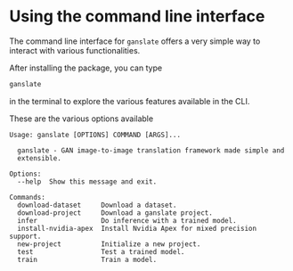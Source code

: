 # Using the command line interface

The command line interface for `ganslate` offers a very simple way to interact with various functionalities.

After installing the package, you can type 
```bash
ganslate
```
in the terminal to explore the various features available in the CLI.


These are the various options available

```text
Usage: ganslate [OPTIONS] COMMAND [ARGS]...

  ganslate - GAN image-to-image translation framework made simple and
  extensible.

Options:
  --help  Show this message and exit.

Commands:
  download-dataset     Download a dataset.
  download-project     Download a ganslate project.
  infer                Do inference with a trained model.
  install-nvidia-apex  Install Nvidia Apex for mixed precision support.
  new-project          Initialize a new project.
  test                 Test a trained model.
  train                Train a model.
```